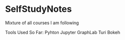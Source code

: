 # SelfStudyNotes
Mixture of all courses I am following


Tools Used So Far:
Pyhton
Jupyter
GraphLab Turi
Bokeh
